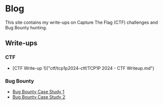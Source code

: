 # Blog

This site contains my write-ups on Capture The Flag (CTF) challenges and Bug Bounty hunting.

## Write-ups

### CTF
- [CTF Write-up 1]("ctf/tcp1p2024-ctf/TCP1P 2024 - CTF Writeup.md")
### Bug Bounty
- [Bug Bounty Case Study 1](bugbounty/case1.md)
- [Bug Bounty Case Study 2](bugbounty/case2.md)

